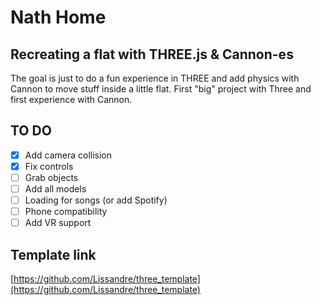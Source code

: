 # Nath Home

## Recreating a flat with THREE.js & Cannon-es
The goal is just to do a fun experience in THREE and add physics with Cannon to move stuff inside a little flat.
First "big" project with Three and first experience with Cannon.

## TO DO

- [x] Add camera collision
- [x] Fix controls
- [ ] Grab objects
- [ ] Add all models
- [ ] Loading for songs (or add Spotify)
- [ ] Phone compatibility
- [ ] Add VR support

## Template link
[https://github.com/Lissandre/three_template](https://github.com/Lissandre/three_template)
